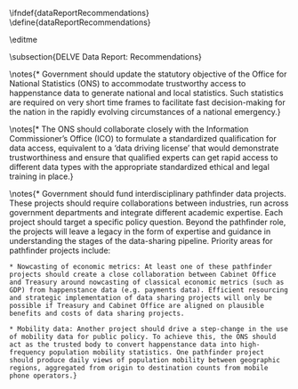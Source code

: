 \ifndef{dataReportRecommendations}
\define{dataReportRecommendations}

\editme


\subsection{DELVE Data Report: Recommendations}

\notes{* Government should update the statutory objective of the Office for National Statistics (ONS) to accommodate trustworthy access to happenstance data to generate national and local statistics. Such statistics are required on very short time frames to facilitate fast decision-making for the nation in the rapidly evolving circumstances of a national emergency.}

\notes[* The ONS should collaborate closely with the Information Commissioner’s Office (ICO) to formulate a standardized qualification for data access, equivalent to a ‘data driving license’ that would demonstrate trustworthiness and ensure that qualified experts can get rapid access to different data types with the appropriate standardized ethical and legal training in place.}

\notes{* Government should fund interdisciplinary pathfinder data projects. These projects should require collaborations between industries, run across government departments and integrate different academic expertise. Each project should target a specific policy question. Beyond the pathfinder role, the projects will leave a legacy in the form of expertise and guidance in understanding the stages of the data-sharing pipeline. Priority areas for pathfinder projects include:

    * Nowcasting of economic metrics: At least one of these pathfinder projects should create a close collaboration between Cabinet Office and Treasury around nowcasting of classical economic metrics (such as GDP) from happenstance data (e.g. payments data). Efficient resourcing and strategic implementation of data sharing projects will only be possible if Treasury and Cabinet Office are aligned on plausible benefits and costs of data sharing projects.

    * Mobility data: Another project should drive a step-change in the use of mobility data for public policy. To achieve this, the ONS should act as the trusted body to convert happenstance data into high-frequency population mobility statistics. One pathfinder project should produce daily views of population mobility between geographic regions, aggregated from origin to destination counts from mobile phone operators.}
